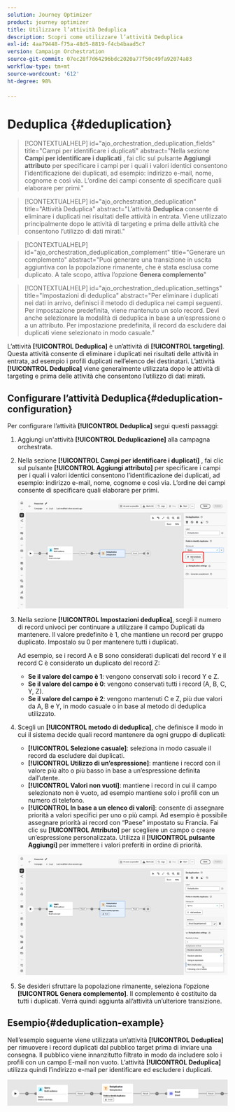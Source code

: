 ```yaml
---
solution: Journey Optimizer
product: journey optimizer
title: Utilizzare l’attività Deduplica
description: Scopri come utilizzare l’attività Deduplica
exl-id: 4aa79448-f75a-48d5-8819-f4cb4baad5c7
version: Campaign Orchestration
source-git-commit: 07ec28f7d64296bdc2020a77f50c49fa92074a83
workflow-type: tm+mt
source-wordcount: '612'
ht-degree: 98%

---
```



# Deduplica {#deduplication}

>[!CONTEXTUALHELP]
>id="ajo_orchestration_deduplication_fields"
>title="Campi per identificare i duplicati"
>abstract="Nella sezione **Campi per identificare i duplicati** , fai clic sul pulsante **Aggiungi attributo** per specificare i campi per i quali i valori identici consentono l’identificazione dei duplicati, ad esempio: indirizzo e-mail, nome, cognome e così via. L’ordine dei campi consente di specificare quali elaborare per primi."

>[!CONTEXTUALHELP]
>id="ajo_orchestration_deduplication"
>title="Attività Deduplica"
>abstract="L’attività **Deduplica** consente di eliminare i duplicati nei risultati delle attività in entrata. Viene utilizzato principalmente dopo le attività di targeting e prima delle attività che consentono l’utilizzo di dati mirati."

>[!CONTEXTUALHELP]
>id="ajo_orchestration_deduplication_complement"
>title="Generare un complemento"
>abstract="Puoi generare una transizione in uscita aggiuntiva con la popolazione rimanente, che è stata esclusa come duplicato. A tale scopo, attiva l’opzione **Genera complemento**"

>[!CONTEXTUALHELP]
>id="ajo_orchestration_deduplication_settings"
>title="Impostazioni di deduplica"
>abstract="Per eliminare i duplicati nei dati in arrivo, definisci il metodo di deduplica nei campi seguenti. Per impostazione predefinita, viene mantenuto un solo record. Devi anche selezionare la modalità di deduplica in base a un’espressione o a un attributo. Per impostazione predefinita, il record da escludere dai duplicati viene selezionato in modo casuale."

L’attività **[!UICONTROL Deduplica]** è un’attività di **[!UICONTROL targeting]**. Questa attività consente di eliminare i duplicati nei risultati delle attività in entrata, ad esempio i profili duplicati nell’elenco dei destinatari. L’attività **[!UICONTROL Deduplica]** viene generalmente utilizzata dopo le attività di targeting e prima delle attività che consentono l’utilizzo di dati mirati.

## Configurare l’attività Deduplica{#deduplication-configuration}

Per configurare l’attività **[!UICONTROL Deduplica]** segui questi passaggi:


1. Aggiungi un&#39;attività **[!UICONTROL Deduplicazione]** alla campagna orchestrata.

1. Nella sezione **[!UICONTROL Campi per identificare i duplicati]** , fai clic sul pulsante **[!UICONTROL Aggiungi attributo]** per specificare i campi per i quali i valori identici consentono l’identificazione dei duplicati, ad esempio: indirizzo e-mail, nome, cognome e così via. L’ordine dei campi consente di specificare quali elaborare per primi.

   ![](../assets/deduplication-1.png)

1. Nella sezione **[!UICONTROL Impostazioni deduplica]**, scegli il numero di record univoci per continuare a utilizzare il campo Duplicati da mantenere. Il valore predefinito è 1, che mantiene un record per gruppo duplicato. Impostalo su 0 per mantenere tutti i duplicati.

   Ad esempio, se i record A e B sono considerati duplicati del record Y e il record C è considerato un duplicato del record Z:

   * **Se il valore del campo è 1**: vengono conservati solo i record Y e Z.
   * **Se il valore del campo è 0**: vengono conservati tutti i record (A, B, C, Y, Z).
   * **Se il valore del campo è 2**: vengono mantenuti C e Z, più due valori da A, B e Y, in modo casuale o in base al metodo di deduplica utilizzato.

1. Scegli un **[!UICONTROL metodo di deduplica]**, che definisce il modo in cui il sistema decide quali record mantenere da ogni gruppo di duplicati:

   * **[!UICONTROL Selezione casuale]**: seleziona in modo casuale il record da escludere dai duplicati.
   * **[!UICONTROL Utilizzo di un’espressione]**: mantiene i record con il valore più alto o più basso in base a un’espressione definita dall’utente.
   * **[!UICONTROL Valori non vuoti]**: mantiene i record in cui il campo selezionato non è vuoto, ad esempio mantiene solo i profili con un numero di telefono.
   * **[!UICONTROL In base a un elenco di valori]**: consente di assegnare priorità a valori specifici per uno o più campi. Ad esempio è possibile assegnare priorità ai record con “Paese” impostato su Francia. Fai clic su **[!UICONTROL Attributo]** per scegliere un campo o creare un’espressione personalizzata. Utilizza il **[!UICONTROL pulsante Aggiungi]** per immettere i valori preferiti in ordine di priorità.

   ![](../assets/deduplication-2.png)

1. Se desideri sfruttare la popolazione rimanente, seleziona l’opzione **[!UICONTROL Genera complemento]**. Il complemento è costituito da tutti i duplicati. Verrà quindi aggiunta all’attività un’ulteriore transizione.

## Esempio{#deduplication-example}

Nell’esempio seguente viene utilizzata un’attività **[!UICONTROL Deduplica]** per rimuovere i record duplicati dal pubblico target prima di inviare una consegna. Il pubblico viene innanzitutto filtrato in modo da includere solo i profili con un campo E-mail non vuoto. L’attività **[!UICONTROL Deduplica]** utilizza quindi l’indirizzo e-mail per identificare ed escludere i duplicati.

![](../assets/deduplication-3.png)
